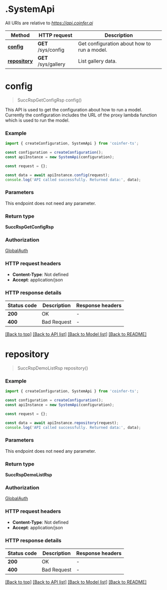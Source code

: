 # .SystemApi

All URIs are relative to *https://api.coinfer.ai*

Method | HTTP request | Description
------------- | ------------- | -------------
[**config**](SystemApi.md#config) | **GET** /sys/config | Get configuration about how to run a model.
[**repository**](SystemApi.md#repository) | **GET** /sys/gallery | List gallery data.


# **config**
> SuccRspGetConfigRsp config()

This API is used to get the configuration about how to run a model. Currently the configuration includes the URL of the proxy lambda function which is used to run the model.

### Example


```typescript
import { createConfiguration, SystemApi } from 'coinfer-ts';

const configuration = createConfiguration();
const apiInstance = new SystemApi(configuration);

const request = {};

const data = await apiInstance.config(request);
console.log('API called successfully. Returned data:', data);
```


### Parameters
This endpoint does not need any parameter.


### Return type

**SuccRspGetConfigRsp**

### Authorization

[GlobalAuth](README.md#GlobalAuth)

### HTTP request headers

 - **Content-Type**: Not defined
 - **Accept**: application/json


### HTTP response details
| Status code | Description | Response headers |
|-------------|-------------|------------------|
**200** | OK |  -  |
**400** | Bad Request |  -  |

[[Back to top]](#) [[Back to API list]](README.md#documentation-for-api-endpoints) [[Back to Model list]](README.md#documentation-for-models) [[Back to README]](README.md)

# **repository**
> SuccRspDemoListRsp repository()


### Example


```typescript
import { createConfiguration, SystemApi } from 'coinfer-ts';

const configuration = createConfiguration();
const apiInstance = new SystemApi(configuration);

const request = {};

const data = await apiInstance.repository(request);
console.log('API called successfully. Returned data:', data);
```


### Parameters
This endpoint does not need any parameter.


### Return type

**SuccRspDemoListRsp**

### Authorization

[GlobalAuth](README.md#GlobalAuth)

### HTTP request headers

 - **Content-Type**: Not defined
 - **Accept**: application/json


### HTTP response details
| Status code | Description | Response headers |
|-------------|-------------|------------------|
**200** | OK |  -  |
**400** | Bad Request |  -  |

[[Back to top]](#) [[Back to API list]](README.md#documentation-for-api-endpoints) [[Back to Model list]](README.md#documentation-for-models) [[Back to README]](README.md)


